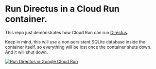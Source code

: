 # Run Directus in a Cloud Run container.

This repo just demonstrates how Cloud Run can run [Directus](https://directus.io/).

Keep in mind, this will use a non persistent SQLite database inside the container itself, so everything will be lost once the container shuts down. And it will shut down.

[![Run Directus in Google Cloud Run](https://deploy.cloud.run/button.svg)](https://deploy.cloud.run/)

